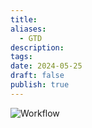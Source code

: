 ```yaml
---
title: 
aliases:
  - GTD
description: 
tags: 
date: 2024-05-25
draft: false
publish: true
---
```

![Workflow](https://inlooxcdn.azureedge.net/var/corporate_site/storage/images/media/images/blog/gtd-workflow-grafik/2253644-3-eng-GB/gtd-workflow-grafik.png)
